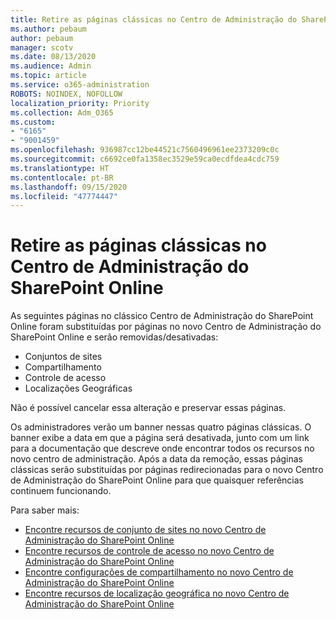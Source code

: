 ```yaml
---
title: Retire as páginas clássicas no Centro de Administração do SharePoint Online
ms.author: pebaum
author: pebaum
manager: scotv
ms.date: 08/13/2020
ms.audience: Admin
ms.topic: article
ms.service: o365-administration
ROBOTS: NOINDEX, NOFOLLOW
localization_priority: Priority
ms.collection: Adm_O365
ms.custom:
- "6165"
- "9001459"
ms.openlocfilehash: 936987cc12be44521c7560496961ee2373209c0c
ms.sourcegitcommit: c6692ce0fa1358ec3529e59ca0ecdfdea4cdc759
ms.translationtype: HT
ms.contentlocale: pt-BR
ms.lasthandoff: 09/15/2020
ms.locfileid: "47774447"
---
```

# <a name="retire-classic-pages-in-sharepoint-admin-center"></a>Retire as páginas clássicas no Centro de Administração do SharePoint Online

As seguintes páginas no clássico Centro de Administração do SharePoint Online foram substituídas por páginas no novo Centro de Administração do SharePoint Online e serão removidas/desativadas: 

- Conjuntos de sites 
- Compartilhamento
- Controle de acesso
- Localizações Geográficas

Não é possível cancelar essa alteração e preservar essas páginas.

Os administradores verão um banner nessas quatro páginas clássicas. O banner exibe a data em que a página será desativada, junto com um link para a documentação que descreve onde encontrar todos os recursos no novo centro de administração. Após a data da remoção, essas páginas clássicas serão substituídas por páginas redirecionadas para o novo Centro de Administração do SharePoint Online para que quaisquer referências continuem funcionando.
  
Para saber mais:

- [Encontre recursos de conjunto de sites no novo Centro de Administração do SharePoint Online](https://docs.microsoft.com/sharepoint/site-collections-page)
- [Encontre recursos de controle de acesso no novo Centro de Administração do SharePoint Online](https://docs.microsoft.com/sharepoint/control-access)
- [Encontre configurações de compartilhamento no novo Centro de Administração do SharePoint Online](https://docs.microsoft.com/sharepoint/sharing-settings)
- [Encontre recursos de localização geográfica no novo Centro de Administração do SharePoint Online](https://docs.microsoft.com/sharepoint/manage-geo-locations)